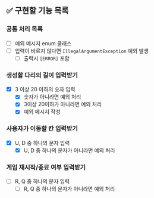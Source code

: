 ## ✅ 구현할 기능 목록
### 공통 처리 목록
- [ ] 예외 메시지 enum 클래스
- [ ] 입력이 바르지 않다면 `IllegalArgumentException` 예외 발생
  - [ ] 출력시 `[ERROR]` 포함

###  생성할 다리의 길이 입력받기
- [x] 3 이상 20 이하의 숫자 입력
  - [x] 숫자가 아니라면 예외 처리
  - [x] 3이상 20이하가 아니라면 예외 처리
  - [x] 예외 메시지 작성 

### 사용자가 이동할 칸 입력받기
- [x] U, D 중 하나의 문자 입력
  - [x] U, D 중 하나의 문자가 아니라면 예외 처리

### 게임 재시작/종료 여부 입력받기
- [ ] R, Q 중 하나의 문자 입력 
  - [ ] R, Q 중 하나의 문자가 아니라면 예외 처리

